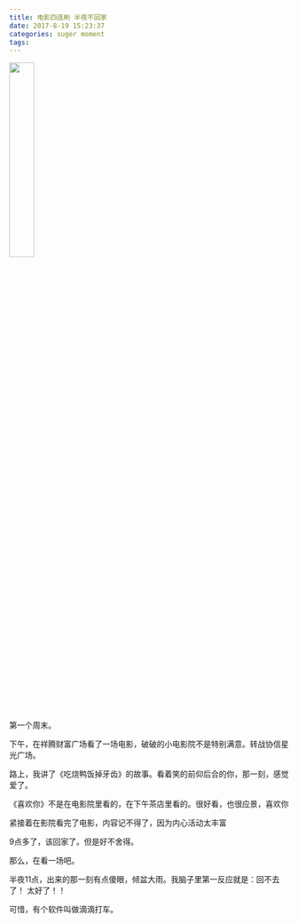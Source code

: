 ```yaml
---
title: 电影四连刷 半夜不回家
date: 2017-8-19 15:23:37
categories: suger moment
tags:
---
```


<img src="https://cloud-pics.oss-cn-shanghai.aliyuncs.com/img/blog/IMG_5624.PNG" width = 30% />

第一个周末。

下午，在祥腾财富广场看了一场电影，破破的小电影院不是特别满意。转战协信星光广场。

路上，我讲了《吃烧鸭饭掉牙齿》的故事。看着笑的前仰后合的你，那一刻，感觉爱了。

《喜欢你》不是在电影院里看的，在下午茶店里看的。很好看，也很应景，喜欢你

<!--more-->

紧接着在影院看完了电影，内容记不得了，因为内心活动太丰富

9点多了，该回家了。但是好不舍得。

那么，在看一场吧。

半夜11点，出来的那一刻有点傻眼，倾盆大雨。我脑子里第一反应就是：回不去了！ 太好了！！

可惜，有个软件叫做滴滴打车。




